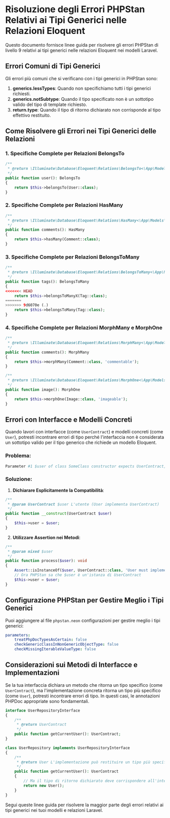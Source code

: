 # Risoluzione degli Errori PHPStan Relativi ai Tipi Generici nelle Relazioni Eloquent

Questo documento fornisce linee guida per risolvere gli errori PHPStan di livello 9 relativi ai tipi generici nelle relazioni Eloquent nei modelli Laravel.

## Errori Comuni di Tipi Generici

Gli errori più comuni che si verificano con i tipi generici in PHPStan sono:

1. **generics.lessTypes**: Quando non specifichiamo tutti i tipi generici richiesti.
2. **generics.notSubtype**: Quando il tipo specificato non è un sottotipo valido del tipo di template richiesto.
3. **return.type**: Quando il tipo di ritorno dichiarato non corrisponde al tipo effettivo restituito.

## Come Risolvere gli Errori nei Tipi Generici delle Relazioni

### 1. Specifiche Complete per Relazioni BelongsTo

```php
/**
 * @return \Illuminate\Database\Eloquent\Relations\BelongsTo<\App\Models\User, \App\Models\Profile>
 */
public function user(): BelongsTo
{
    return $this->belongsTo(User::class);
}
```

### 2. Specifiche Complete per Relazioni HasMany

```php
/**
 * @return \Illuminate\Database\Eloquent\Relations\HasMany<\App\Models\Comment, \App\Models\Post>
 */
public function comments(): HasMany
{
    return $this->hasMany(Comment::class);
}
```

### 3. Specifiche Complete per Relazioni BelongsToMany

```php
/**
 * @return \Illuminate\Database\Eloquent\Relations\BelongsToMany<\App\Models\Tag, \App\Models\Post>
 */
public function tags(): BelongsToMany
{
<<<<<<< HEAD
    return $this->belongsToManyX(Tag::class);
=======
>>>>>>> 9d6070e (.)
    return $this->belongsToMany(Tag::class);
}
```

### 4. Specifiche Complete per Relazioni MorphMany e MorphOne

```php
/**
 * @return \Illuminate\Database\Eloquent\Relations\MorphMany<\App\Models\Comment, \App\Models\Post>
 */
public function comments(): MorphMany
{
    return $this->morphMany(Comment::class, 'commentable');
}

/**
 * @return \Illuminate\Database\Eloquent\Relations\MorphOne<\App\Models\Image, \App\Models\Post>
 */
public function image(): MorphOne
{
    return $this->morphOne(Image::class, 'imageable');
}
```

## Errori con Interfacce e Modelli Concreti

Quando lavori con interfacce (come `UserContract`) e modelli concreti (come `User`), potresti incontrare errori di tipo perché l'interfaccia non è considerata un sottotipo valido per il tipo generico che richiede un modello Eloquent.

### Problema:

```php
Parameter #1 $user of class SomeClass constructor expects UserContract, User given.
```

### Soluzione:

1. **Dichiarare Esplicitamente la Compatibilità**:

```php
/**
 * @param UserContract $user L'utente (User implementa UserContract)
 */
public function __construct(UserContract $user)
{
    $this->user = $user;
}
```

2. **Utilizzare Assertion nei Metodi**:

```php
/**
 * @param mixed $user
 */
public function process($user): void
{
    Assert::isInstanceOf($user, UserContract::class, 'User must implement UserContract');
    // Ora PHPStan sa che $user è un'istanza di UserContract
    $this->user = $user;
}
```

## Configurazione PHPStan per Gestire Meglio i Tipi Generici

Puoi aggiungere al file `phpstan.neon` configurazioni per gestire meglio i tipi generici:

```yaml
parameters:
    treatPhpDocTypesAsCertain: false
    checkGenericClassInNonGenericObjectType: false
    checkMissingIterableValueType: false
```

## Considerazioni sui Metodi di Interfacce e Implementazioni

Se la tua interfaccia dichiara un metodo che ritorna un tipo specifico (come `UserContract`), ma l'implementazione concreta ritorna un tipo più specifico (come `User`), potresti incontrare errori di tipo. In questi casi, le annotazioni PHPDoc appropriate sono fondamentali.

```php
interface UserRepositoryInterface
{
    /**
     * @return UserContract
     */
    public function getCurrentUser(): UserContract;
}

class UserRepository implements UserRepositoryInterface
{
    /**
     * @return User L'implementazione può restituire un tipo più specifico 
     */
    public function getCurrentUser(): UserContract
    {
        // Ma il tipo di ritorno dichiarato deve corrispondere all'interfaccia
        return new User();
    }
}
```

Segui queste linee guida per risolvere la maggior parte degli errori relativi ai tipi generici nei tuoi modelli e relazioni Laravel. 